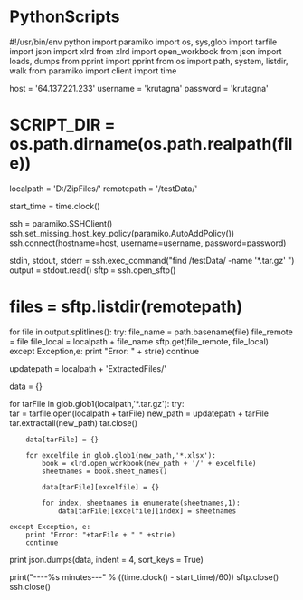 # PythonScripts

#!/usr/bin/env python
import paramiko
import os, sys,glob 
import tarfile
import json
import xlrd
from xlrd import open_workbook
from json import loads, dumps
from pprint import pprint
from os import path, system, listdir, walk
from paramiko import client
import time

host = '64.137.221.233'
username = 'krutagna'
password = 'krutagna'
# SCRIPT_DIR = os.path.dirname(os.path.realpath(__file__))

localpath = 'D:/ZipFiles/'
remotepath = '/testData/'

start_time = time.clock()

ssh = paramiko.SSHClient()
ssh.set_missing_host_key_policy(paramiko.AutoAddPolicy())
ssh.connect(hostname=host, username=username, password=password)

stdin, stdout, stderr = ssh.exec_command("find /testData/ -name '*.tar.gz' ")
output = stdout.read()
sftp = ssh.open_sftp()
# files = sftp.listdir(remotepath) 
 
for file in output.splitlines():
	try:
		file_name = path.basename(file)
		file_remote = file
		file_local = localpath + file_name
		sftp.get(file_remote, file_local)	
	except Exception,e:
			print "Error: " + str(e)
			continue	

updatepath = localpath + 'ExtractedFiles/'

data = {}

for tarFile in glob.glob1(localpath,'*.tar.gz'):
	try:	
		tar = tarfile.open(localpath + tarFile) 
		new_path = updatepath + tarFile
		tar.extractall(new_path)
		tar.close()

		data[tarFile] = {}

		for excelfile in glob.glob1(new_path,'*.xlsx'):
			book = xlrd.open_workbook(new_path + '/' + excelfile)
			sheetnames = book.sheet_names()

			data[tarFile][excelfile] = {}

			for index, sheetnames in enumerate(sheetnames,1):
				data[tarFile][excelfile][index] = sheetnames
			
	except Exception, e:
		print "Error: "+tarFile + " " +str(e)
		continue

print json.dumps(data, indent = 4, sort_keys = True)

print("----%s minutes---" % ((time.clock() - start_time)/60))
sftp.close()
ssh.close()

